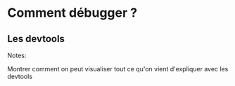 # Comment débugger ?

## Les devtools

Notes:

Montrer comment on peut visualiser tout ce qu'on vient d'expliquer avec les devtools
